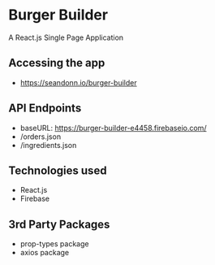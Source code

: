 # Burger Builder
A React.js Single Page Application

## Accessing the app
- https://seandonn.io/burger-builder

## API Endpoints
- baseURL: https://burger-builder-e4458.firebaseio.com/
- /orders.json
- /ingredients.json

## Technologies used
- React.js
- Firebase

## 3rd Party Packages
- prop-types package
- axios package
